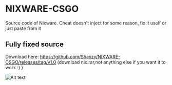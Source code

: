 # NIXWARE-CSGO
Source code of Nixware. Cheat doesn't inject for some reason, fix it uself or just paste from it

## Fully fixed source
Download here:
https://github.com/Shaxzy/NIXWARE-CSGO/releases/tag/v1.0
(download nix.rar,not anything else if you want it to work :)  )

![Alt text](https://i.imgur.com/kMJ4g84.png "Nixware csgo")
